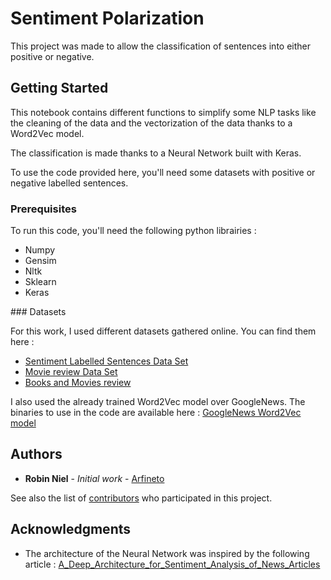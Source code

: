 # Sentiment Polarization

This project was made to allow the classification of sentences into either positive or negative.

## Getting Started

This notebook contains different functions to simplify some NLP tasks like the cleaning of the data and the vectorization of the data thanks to a Word2Vec model.

The classification is made thanks to a Neural Network built with Keras.

To use the code provided here, you'll need some datasets with positive or negative labelled sentences.

### Prerequisites

To run this code, you'll need the following python librairies :

* Numpy
* Gensim
* Nltk
* Sklearn
* Keras

### Datasets

For this work, I used different datasets gathered online. You can find them here :
* [Sentiment Labelled Sentences Data Set](https://archive.ics.uci.edu/ml/datasets/Sentiment+Labelled+Sentences)
* [Movie review Data Set](http://www.cs.cornell.edu/people/pabo/movie-review-data/)
* [Books and Movies review](https://www.kaggle.com/c/si650winter11/data)

I also used the already trained Word2Vec model over GoogleNews. The binaries to use in the code are available here : [GoogleNews Word2Vec model](https://drive.google.com/file/d/0B7XkCwpI5KDYNlNUTTlSS21pQmM/edit)

## Authors

* **Robin Niel** - *Initial work* - [Arfineto](https://github.com/Arfineto)

See also the list of [contributors](https://github.com/Arfineto/NLP/tree/master/Sentiment%20Polarization/contributors) who participated in this project.

## Acknowledgments

* The architecture of the Neural Network was inspired by the following article : [A_Deep_Architecture_for_Sentiment_Analysis_of_News_Articles](https://www.researchgate.net/profile/Khuong_Vo2/publication/318167269_A_Deep_Architecture_for_Sentiment_Analysis_of_News_Articles/links/5a2ea961aca2725814f69b87/A-Deep-Architecture-for-Sentiment-Analysis-of-News-Articles.pdf)


